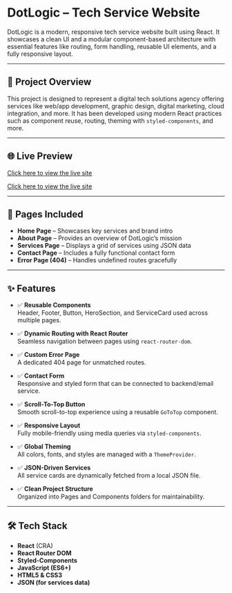 # DotLogic – Tech Service Website

DotLogic is a modern, responsive tech service website built using React. It showcases a clean UI and a modular component-based architecture with essential features like routing, form handling, reusable UI elements, and a fully responsive layout.

---

## 🚀 Project Overview

This project is designed to represent a digital tech solutions agency offering services like web/app development, graphic design, digital marketing, cloud integration, and more. It has been developed using modern React practices such as component reuse, routing, theming with `styled-components`, and more.

---

## 🌐 Live Preview

[Click here to view the live site](https://tech-service-react-project.vercel.app)

[Click here to view the live site](https://tech-service-react-project-7mui0t0jx-aryan-sirohis-projects.vercel.app/)

---

## 📁 Pages Included

- **Home Page** – Showcases key services and brand intro
- **About Page** – Provides an overview of DotLogic’s mission
- **Services Page** – Displays a grid of services using JSON data
- **Contact Page** – Includes a fully functional contact form
- **Error Page (404)** – Handles undefined routes gracefully

---

## ✨ Features

- ✅ **Reusable Components**  
  Header, Footer, Button, HeroSection, and ServiceCard used across multiple pages.

- ✅ **Dynamic Routing with React Router**  
  Seamless navigation between pages using `react-router-dom`.

- ✅ **Custom Error Page**  
  A dedicated 404 page for unmatched routes.

- ✅ **Contact Form**  
  Responsive and styled form that can be connected to backend/email service.

- ✅ **Scroll-To-Top Button**  
  Smooth scroll-to-top experience using a reusable `GoToTop` component.

- ✅ **Responsive Layout**  
  Fully mobile-friendly using media queries via `styled-components`.

- ✅ **Global Theming**  
  All colors, fonts, and styles are managed with a `ThemeProvider`.

- ✅ **JSON-Driven Services**  
  All service cards are dynamically fetched from a local JSON file.

- ✅ **Clean Project Structure**  
  Organized into Pages and Components folders for maintainability.

---

## 🛠 Tech Stack

- **React** (CRA)
- **React Router DOM**
- **Styled-Components**
- **JavaScript (ES6+)**
- **HTML5 & CSS3**
- **JSON (for services data)**
